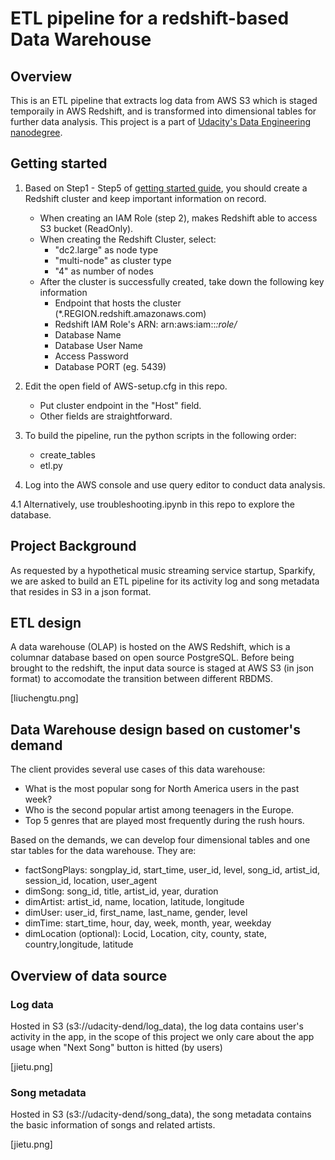 # ETL pipeline for a redshift-based Data Warehouse

## Overview 

This is an ETL pipeline that extracts log data from AWS S3 which is staged temporaily in AWS Redshift, and is transformed into dimensional tables for further data analysis. This project is a part of [Udacity's Data Engineering nanodegree](https://eu.udacity.com/course/data-engineer-nanodegree--nd027).

## Getting started

1. Based on Step1 - Step5 of [getting started guide](https://docs.aws.amazon.com/redshift/latest/gsg/getting-started.html), you should create a Redshift cluster and keep important information on record. 
    * When creating an IAM Role (step 2), makes Redshift able to access S3 bucket (ReadOnly). 
    * When creating the Redshift Cluster, select:
        * "dc2.large" as node type
        * "multi-node" as cluster type
        * "4" as number of nodes
    * After the cluster is successfully created, take down the following key information 
        * Endpoint that hosts the cluster (*.REGION.redshift.amazonaws.com)
        * Redshift IAM Role's ARN: arn:aws:iam::*:role/*
        * Database Name
        * Database User Name
        * Access Password
        * Database PORT (eg. 5439)

2. Edit the open field of AWS-setup.cfg in this repo. 
    * Put cluster endpoint in the "Host" field.
    * Other fields are straightforward.

3. To build the pipeline, run the python scripts in the following order:
    * create_tables
    * etl.py

4. Log into the AWS console and use query editor to conduct data analysis. 

4.1 Alternatively, use troubleshooting.ipynb in this repo to explore the database. 

## Project Background

As requested by a hypothetical music streaming service startup, Sparkify, we are asked to build an ETL pipeline for its activity log and song metadata that resides in S3 in a json format. 

## ETL design

A data warehouse (OLAP) is hosted on the AWS Redshift, which is a columnar database based on open source PostgreSQL. Before being brought to the redshift, the input data source is staged at AWS S3 (in json format) to accomodate the transition between different RBDMS. 

[liuchengtu.png]

## Data Warehouse design based on customer's demand

The client provides several use cases of this data warehouse: 

* What is the most popular song for North America users in the past week? 
* Who is the second popular artist among teenagers in the Europe. 
* Top 5 genres that are played most frequently during the rush hours. 

Based on the demands, we can develop four dimensional tables and one star tables for the data warehouse. They are:  

* factSongPlays: songplay_id, start_time, user_id, level, song_id, artist_id, session_id, location, user_agent
* dimSong: song_id, title, artist_id, year, duration
* dimArtist: artist_id, name, location, latitude, longitude
* dimUser: user_id, first_name, last_name, gender, level
* dimTime: start_time, hour, day, week, month, year, weekday
* dimLocation (optional): Locid, Location, city, county, state, country,longitude, latitude


## Overview of data source

### Log data

Hosted in S3 (s3://udacity-dend/log_data), the log data contains user's activity in the app, in the scope of this project we only care about the app usage when "Next Song" button is hitted (by users)

[jietu.png]

### Song metadata

Hosted in S3 (s3://udacity-dend/song_data), the song metadata contains the basic information of songs and related artists.

[jietu.png]

